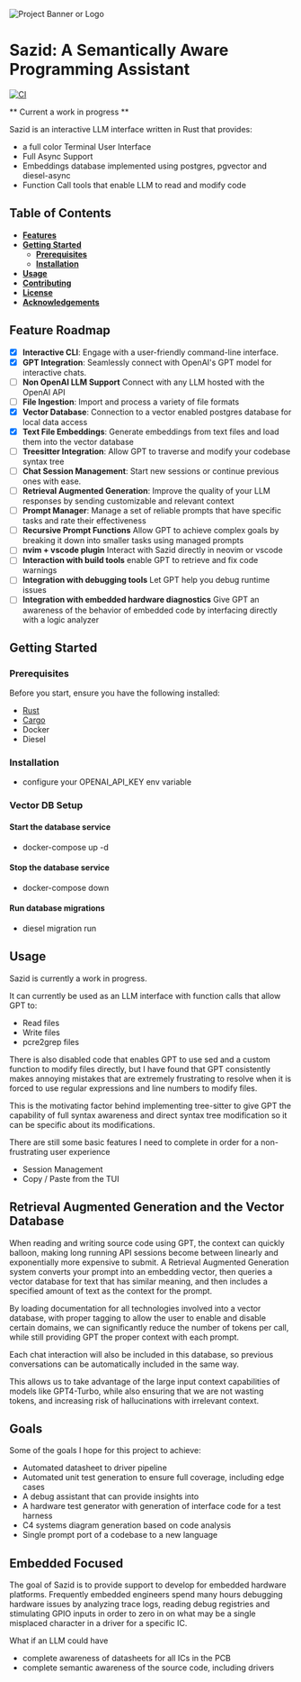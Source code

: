 
![Project Banner or Logo](docs/sazid_banner_image.png)
# Sazid: A Semantically Aware Programming Assistant

[![CI](https://github.com/cosmikwolf/sazid/workflows/CI/badge.svg)](https://github.com/cosmikwolf/sazid/actions)

** Current a work in progress **

Sazid is an interactive LLM interface written in Rust that provides:

- a full color Terminal User Interface
- Full Async Support
- Embeddings database implemented using postgres, pgvector and diesel-async
- Function Call tools that enable LLM to read and modify code

## **Table of Contents**

- [**Features**](#features)
- [**Getting Started**](#getting-started)
  - [**Prerequisites**](#prerequisites)
  - [**Installation**](#installation)
- [**Usage**](#usage)
- [**Contributing**](#contributing)
- [**License**](#license)
- [**Acknowledgements**](#acknowledgements)

## **Feature Roadmap**

- [x] **Interactive CLI**: Engage with a user-friendly command-line interface.
- [x] **GPT Integration**: Seamlessly connect with OpenAI's GPT model for interactive chats.
- [ ] **Non OpenAI LLM Support** Connect with any LLM hosted with the OpenAI API
- [ ] **File Ingestion**: Import and process a variety of file formats
- [x] **Vector Database**: Connection to a vector enabled postgres database for local data access
- [x] **Text File Embeddings**: Generate embeddings from text files and load them into the vector database
- [ ] **Treesitter Integration**: Allow GPT to traverse and modify your codebase syntax tree
- [ ] **Chat Session Management**: Start new sessions or continue previous ones with ease.
- [ ] **Retrieval Augmented Generation**: Improve the quality of your LLM responses by sending customizable and relevant context
- [ ] **Prompt Manager**: Manage a set of reliable prompts that have specific tasks and rate their effectiveness
- [ ] **Recursive Prompt Functions** Allow GPT to achieve complex goals by breaking it down into smaller tasks using managed prompts
- [ ] **nvim + vscode plugin** Interact with Sazid directly in neovim or vscode
- [ ] **Interaction with build tools** enable GPT to retrieve and fix code warnings
- [ ] **Integration with debugging tools** Let GPT help you debug runtime issues
- [ ] **Integration with embedded hardware diagnostics** Give GPT an awareness of the behavior of embedded code by interfacing directly with a logic analyzer

## **Getting Started**

### **Prerequisites**

Before you start, ensure you have the following installed:

- [Rust](https://www.rust-lang.org/)
- [Cargo](https://doc.rust-lang.org/cargo/)
- Docker
- Diesel

### **Installation**
- configure your OPENAI_API_KEY env variable

### Vector DB Setup
#### Start the database service
- docker-compose up -d
#### Stop the database service
- docker-compose down

#### Run database migrations
- diesel migration run

## Usage

Sazid is currently a work in progress.

It can currently be used as an LLM interface with function calls that allow GPT to:
- Read files
- Write files
- pcre2grep files

There is also disabled code that enables GPT to use sed and a custom function to modify files directly, but I have found that GPT consistently makes annoying mistakes that are extremely frustrating to resolve when it is forced to use regular expressions and line numbers to modify files.

This is the motivating factor behind implementing tree-sitter to give GPT the capability of full syntax awareness and direct syntax tree modification so it can be specific about its modifications.

There are still some basic features I need to complete in order for a non-frustrating user experience
- Session Management
- Copy / Paste from the TUI

## Retrieval Augmented Generation and the Vector Database
When reading and writing source code using GPT, the context can quickly balloon, making long running API sessions become between linearly and exponentially more expensive to submit.
A Retrieval Augmented Generation system converts your prompt into an embedding vector, then queries a vector database for text that has similar meaning, and then includes a specified amount of text as the context for the prompt.

By loading documentation for all technologies involved into a vector database, with proper tagging to allow the user to enable and disable certain domains, we can significantly reduce the number of tokens per call, while still providing GPT the proper context with each prompt.

Each chat interaction will also be included in this database, so previous conversations can be automatically included in the same way.

This allows us to take advantage of the large input context capabilities of models like GPT4-Turbo, while also ensuring that we are not wasting tokens, and increasing risk of hallucinations with irrelevant context.

## Goals
Some of the goals I hope for this project to achieve:

- Automated datasheet to driver pipeline
- Automated unit test generation to ensure full coverage, including edge cases
- A debug assistant that can provide insights into
- A hardware test generator with generation of interface code for a test harness
- C4 systems diagram generation based on code analysis
- Single prompt port of a codebase to a new language

## Embedded Focused

The goal of Sazid is to provide support to develop for embedded hardware platforms.
Frequently embedded engineers spend many hours debugging hardware issues by analyzing trace logs, reading debug registries and stimulating GPIO inputs in order to zero in on what may be a single misplaced character in a driver for a specific IC.

What if an LLM could have
- complete awareness of datasheets for all ICs in the PCB
- complete semantic awareness of the source code, including drivers

